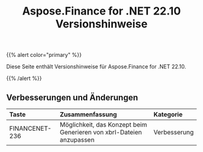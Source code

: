 ﻿---
title: Aspose.Finance for .NET 22.10 Versionshinweise
type: docs
weight: 17
url: /de/net/aspose-finance-for-net-22-10-release-notes/
---
{{% alert color="primary" %}}

Diese Seite enthält Versionshinweise für Aspose.Finance for .NET 22.10.

{{% /alert %}}

## **Verbesserungen und Änderungen**

|**Taste**|**Zusammenfassung**|**Kategorie**|
|:- |:- |:- |
|FINANCENET-236| Möglichkeit, das Konzept beim Generieren von xbrl-Dateien anzupassen|Verbesserung|
